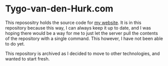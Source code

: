 # Tygo-van-den-Hurk.com
This reposositry holds the source code for [my website](https://tygo-van-den-hurk.com/).
It is in this repository because this way, I can always keep it up to date, and I was 
hoping there would be a way for me to just let the server pull the contents of the
repository with a single command. This however, I have not been able to do yet.

This repository is archived as I decided to move to other technologies, and wanted to
start fresh.
